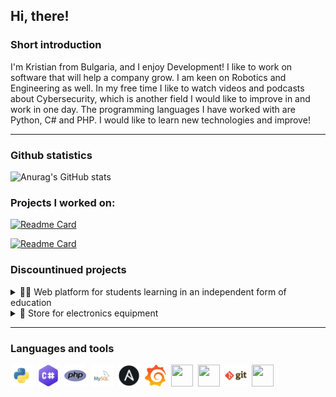 ## Hi, there!

### Short introduction
I'm Kristian from Bulgaria, and I enjoy Development! I like to work on software that will help a company grow. I am keen on Robotics and Engineering as well. In my free time I like to watch videos and podcasts about Cybersecurity, which is another field I would like to improve in and work in one day. The programming languages I have worked with are Python, C# and PHP. I would like to learn new technologies and improve!

<hr>

### Github statistics
![Anurag's GitHub stats](https://github-readme-stats-kristian-georgievs-projects-4a28fe94.vercel.app/api?username=KristianLGeorgiev&show_icons=true&theme=transperent&show=reviews,discussions_started,discussions_answered)

### Projects I worked on:
[![Readme Card](https://github-readme-stats-kristian-georgievs-projects-4a28fe94.vercel.app/api/pin/?username=KristianLGeorgiev&repo=Tennis-cart)](https://github.com/KristianLGeorgiev/Tennis-cart)

[![Readme Card](https://github-readme-stats-kristian-georgievs-projects-4a28fe94.vercel.app/api/pin/?username=KristianLGeorgiev&repo=Attendance-scripts)](https://github.com/KristianLGeorgiev/Attendance-scripts)

### Discountinued projects
<details>
  <summary>👨‍🎓 Web platform for students learning in an independent form of education</summary>
  [View the repository] -> (https://github.com/KristianLGeorgiev/SFO_Project)


</details>

<details>
    <summary>🏪 Store for electronics equipment</summary>
    [View the repository] -> (https://github.com/KristianLGeorgiev/IMStore)
</details>
<hr>

### Languages and tools
<p>
  <img src="https://raw.githubusercontent.com/github/explore/80688e429a7d4ef2fca1e82350fe8e3517d3494d/topics/python/python.png?size=48" width="35" height="35">&nbsp;
  <img src="https://raw.githubusercontent.com/github/explore/31ea1181d4a76262931a39ca68e0203774a69b60/topics/csharp/csharp.png?size=48" width="35" height="35">&nbsp;
  <img src="https://raw.githubusercontent.com/github/explore/ccc16358ac4530c6a69b1b80c7223cd2744dea83/topics/php/php.png?size=48" width="35" height="35">&nbsp;
  <img src="https://raw.githubusercontent.com/github/explore/80688e429a7d4ef2fca1e82350fe8e3517d3494d/topics/mysql/mysql.png?size=48" width="35" height="35">&nbsp;
  <img src="https://raw.githubusercontent.com/github/explore/80688e429a7d4ef2fca1e82350fe8e3517d3494d/topics/ansible/ansible.png?size=48" width="35" height="35">&nbsp;
  <img src="https://raw.githubusercontent.com/grafana/grafana/9d6935388c4795e8f337ae9ec3ccc77d0f160ad0/public/img/grafana_icon.svg" width="35" height="35">&nbsp;
  <img src="https://avatars.githubusercontent.com/u/13752566?s=48&v=4" width="35" height="35">&nbsp;
  <img src="https://avatars.githubusercontent.com/u/3380462?s=48&v=4" width="35" height="35">&nbsp;
  <img src="https://raw.githubusercontent.com/github/explore/9d47da057258d668c7dba9e9bb9cfcd45e2226e9/topics/git/git.png?size=48" width="35" height="35">&nbsp;
  <img src="https://avatars.githubusercontent.com/u/1769238?s=40&v=4" width="35" height="35"> 
</p>



